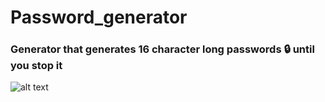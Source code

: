 # Password_generator
### Generator that generates 16 character long passwords 🔒 until you stop it 
![alt text](https://urly.fi/3cmp)
